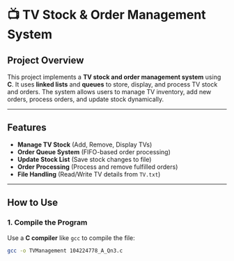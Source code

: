 # 📺 TV Stock & Order Management System

## Project Overview
This project implements a **TV stock and order management system** using **C**. It uses **linked lists** and **queues** to store, display, and process TV stock and orders. The system allows users to manage TV inventory, add new orders, process orders, and update stock dynamically.

---

## Features
- **Manage TV Stock** (Add, Remove, Display TVs)
- **Order Queue System** (FIFO-based order processing)
- **Update Stock List** (Save stock changes to file)
- **Order Processing** (Process and remove fulfilled orders)
- **File Handling** (Read/Write TV details from `TV.txt`)

---

## How to Use

### 1. **Compile the Program**
Use a **C compiler** like `gcc` to compile the file:
```bash
gcc -o TVManagement 104224778_A_Qn3.c
